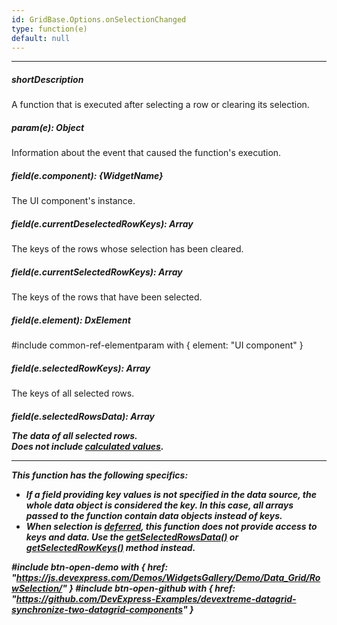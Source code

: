 ```yaml
---
id: GridBase.Options.onSelectionChanged
type: function(e)
default: null
---
```

---
##### shortDescription
A function that is executed after selecting a row or clearing its selection.

##### param(e): Object
Information about the event that caused the function's execution.

##### field(e.component): {WidgetName}
The UI component's instance.

##### field(e.currentDeselectedRowKeys): Array<any>
The keys of the rows whose selection has been cleared.

##### field(e.currentSelectedRowKeys): Array<any>
The keys of the rows that have been selected.

##### field(e.element): DxElement
#include common-ref-elementparam with { element: "UI component" }

##### field(e.selectedRowKeys): Array<any>
The keys of all selected rows.

##### field(e.selectedRowsData): Array<Object>
The data of all selected rows.     
Does not include [calculated values](/api-reference/_hidden/GridBaseColumn/calculateCellValue.md '{basewidgetpath}/Configuration/columns/#calculateCellValue').

---
This function has the following specifics:

- If a field providing key values is not specified in the data source, the whole data object is considered the key. In this case, all arrays passed to the function contain data objects instead of keys.
- When selection is [deferred](/api-reference/10%20UI%20Components/dxDataGrid/1%20Configuration/selection/deferred.md '{basewidgetpath}/Configuration/selection/#deferred'), this function does not provide access to keys and data. Use the [getSelectedRowsData()](/api-reference/10%20UI%20Components/dxDataGrid/3%20Methods/getSelectedRowsData().md '{basewidgetpath}/Methods/#getSelectedRowsData') or [getSelectedRowKeys()](/api-reference/10%20UI%20Components/dxDataGrid/3%20Methods/getSelectedRowKeys().md '{basewidgetpath}/Methods/#getSelectedRowKeys') method instead.

#include btn-open-demo with {
    href: "https://js.devexpress.com/Demos/WidgetsGallery/Demo/Data_Grid/RowSelection/"
}
#include btn-open-github with {
    href: "https://github.com/DevExpress-Examples/devextreme-datagrid-synchronize-two-datagrid-components"
}
